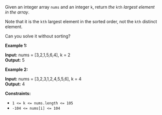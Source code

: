 Given an integer array `nums` and an integer `k`, return _the_ `kth` _largest element in the array_.

Note that it is the `kth` largest element in the sorted order, not the `kth` distinct element.

Can you solve it without sorting?

**Example 1:**

**Input:** nums = \[3,2,1,5,6,4\], k = 2 <br/>
    **Output:** 5

**Example 2:**

**Input:** nums = \[3,2,3,1,2,4,5,5,6\], k = 4 <br/>
    **Output:** 4

**Constraints:**

* `1 <= k <= nums.length <= 105`
* `-104 <= nums[i] <= 104`
